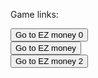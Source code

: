 Game links:
<html>
  <head>
  </head>
  <body>
    <button onclick="window.open("https://clockmantellstime.github.io/EZ-money-0")">Go to EZ money 0</button><br>
    <button onclick="window.open("https://clockmantellstime.github.io/EZ-money>Go to EZ money</button><br>
    <button onclick="window.open("https://clockmantellstime.github.io/EZ-money-2>Go to EZ money 2</button><br>
  </body>
</html>


